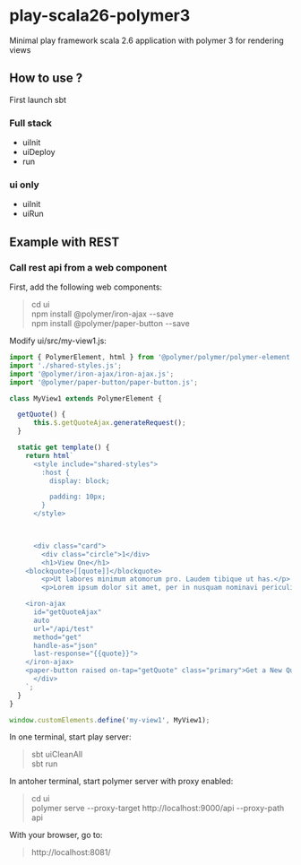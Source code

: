 # play-scala26-polymer3
Minimal play framework scala 2.6 application with polymer 3 for rendering views

## How to use ?

First launch sbt

### Full stack
* uiInit
* uiDeploy
* run

### ui only
* uiInit
* uiRun

## Example with REST
### Call rest api from a web component
First, add the following web components:  
> cd ui <br/>
> npm install @polymer/iron-ajax --save  
> npm install @polymer/paper-button --save  

Modify ui/src/my-view1.js:

```javascript
import { PolymerElement, html } from '@polymer/polymer/polymer-element.js';
import './shared-styles.js';
import '@polymer/iron-ajax/iron-ajax.js';
import '@polymer/paper-button/paper-button.js';

class MyView1 extends PolymerElement {

  getQuote() {
	  this.$.getQuoteAjax.generateRequest();
  }

  static get template() {
    return html`
      <style include="shared-styles">
        :host {
          display: block;

          padding: 10px;
        }
      </style>

		  

      <div class="card">
        <div class="circle">1</div>
        <h1>View One</h1>
	<blockquote>[[quote]]</blockquote>
        <p>Ut labores minimum atomorum pro. Laudem tibique ut has.</p>
        <p>Lorem ipsum dolor sit amet, per in nusquam nominavi periculis, sit elit oportere ea.Lorem ipsum dolor sit amet, per in nusquam nominavi periculis, sit elit oportere ea.Cu mei vide viris gloriatur, at populo eripuit sit.</p>

	<iron-ajax
	  id="getQuoteAjax"
	  auto
	  url="/api/test"
	  method="get"
	  handle-as="json"
	  last-response="{{quote}}">
	</iron-ajax>
	<paper-button raised on-tap="getQuote" class="primary">Get a New Quote</paper-button>
      </div>
    `;
  }
}

window.customElements.define('my-view1', MyView1);
```

In one terminal, start play server:
> sbt uiCleanAll <br/>
> sbt run

In antoher terminal, start polymer server with proxy enabled:
> cd ui <br/>
> polymer serve --proxy-target http://localhost:9000/api --proxy-path api

With your browser, go to:
> http://localhost:8081/
